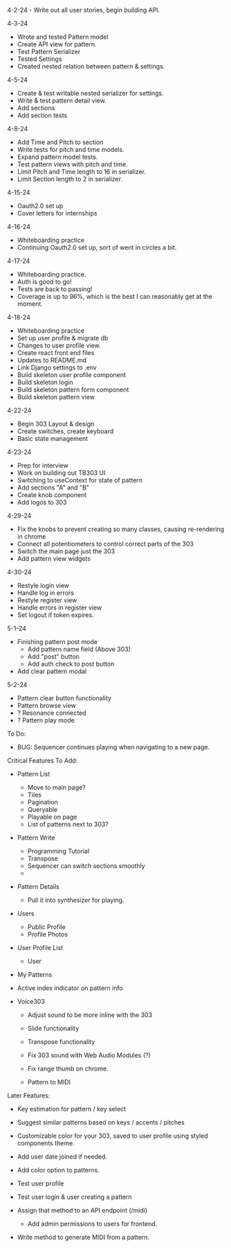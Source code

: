 4-2-24 - Write out all user stories, begin building API.

4-3-24
  - Wrote and tested Pattern model
  - Create API view for pattern.
  - Test Pattern Serializer
  - Tested Settings
  - Created nested relation between pattern & settings.

4-5-24
  - Create & test writable nested serializer for settings.
  - Write & test pattern detail view.
  - Add sections
  - Add section tests

4-8-24
  - Add Time and Pitch to section
  - Write tests for pitch and time models.
  - Expand pattern model tests.
  - Test pattern views with pitch and time.
  - Limit Pitch and Time length to 16 in serializer.
  - Limit Section length to 2 in serializer.

4-15-24
  - Oauth2.0 set up
  - Cover letters for internships

4-16-24
  - Whiteboarding practice
  - Continuing Oauth2.0 set up, sort of went in circles a bit.

4-17-24
  - Whiteboarding practice.
  - Auth is good to go!
  - Tests are back to passing!
  - Coverage is up to 96%, which is the best I can reasonably get at the moment.

4-18-24
  - Whiteboarding practice
  - Set up user profile & migrate db
  - Changes to user profile view.
  - Create react front end files
  - Updates to README.md
  - Link Django settings to .env
  - Build skeleton user profile component
  - Build skeleton login
  - Build skeleton pattern form component
  - Build skeleton pattern view

4-22-24
  - Begin 303 Layout & design
  - Create switches, create keyboard
  - Basic state management
  

4-23-24
  - Prep for interview
  - Work on building out TB303 UI
  - Switching to useContext for state of pattern
  - Add sections "A" and "B"
  - Create knob component
  - Add logos to 303

4-29-24
  - Fix the knobs to prevent creating so many classes, causing re-rendering in chrome
  - Connect all potentiometers to control correct parts of the 303
  - Switch the main page just the 303
  - Add pattern view widgets

4-30-24
  - Restyle login view
  - Handle log in errors
  - Restyle register view
  - Handle errors in register view
  - Set logout if token expires.

5-1-24
  - Finishing pattern post mode
    - Add pattern name field (Above 303)
    - Add "post" button
    - Add auth check to post button
  - Add clear pattern modal

5-2-24
  - Pattern clear button functionality
  - Pattern browse view
  - ? Resonance connected
  - ? Pattern play mode

To Do:
  - BUG: Sequencer continues playing when navigating to a new page.
  
Critical Features To Add:

  - Pattern List
    - Move to main page?
    - Tiles
    - Pagination
    - Queryable
    - Playable on page
    - List of patterns next to 303?
  - Pattern Write
    - Programming Tutorial
    - Transpose
    - Sequencer can switch sections smoothly
    - 
  - Pattern Details
    - Pull it into synthesizer for playing.
  - Users
    - Public Profile
    - Profile Photos
  - User Profile List
    - User
  - My Patterns
  - Active index indicator on pattern info

- Voice303
  - Adjust sound to be more inline with the 303
  - Slide functionality
  - Transpose functionality
  - Fix 303 sound with Web Audio Modules (?)

  - Fix range thumb on chrome.
  - Pattern to MIDI

Later Features:
  - Key estimation for pattern / key select
  - Suggest similar patterns based on keys / accents / pitches
  - Customizable color for your 303, saved to user profile using styled components theme.
  - Add user date joined if needed.
  - Add color option to patterns.

  - Test user profile
  - Test user login & user creating a pattern
  - Assign that method to an API endpoint (/midi)
    - Add admin permissions to users for frontend.
  - Write method to generate MIDI from a pattern.
